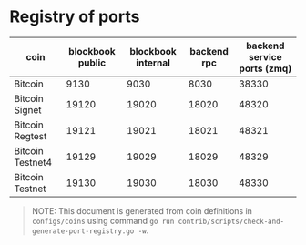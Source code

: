# Registry of ports

| coin             | blockbook public | blockbook internal | backend rpc | backend service ports (zmq) |
|------------------|------------------|--------------------|-------------|-----------------------------|
| Bitcoin          | 9130             | 9030               | 8030        | 38330                       |
| Bitcoin Signet   | 19120            | 19020              | 18020       | 48320                       |
| Bitcoin Regtest  | 19121            | 19021              | 18021       | 48321                       |
| Bitcoin Testnet4 | 19129            | 19029              | 18029       | 48329                       |
| Bitcoin Testnet  | 19130            | 19030              | 18030       | 48330                       |

> NOTE: This document is generated from coin definitions in `configs/coins` using command `go run contrib/scripts/check-and-generate-port-registry.go -w`.
